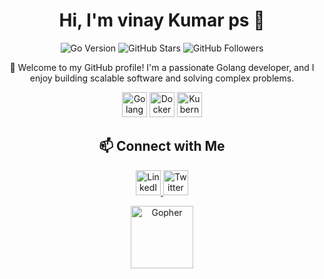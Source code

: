 <!-- Title -->
<h1 align="center">Hi, I'm vinay Kumar ps 👋</h1>

<!-- Badges/Icons -->
<p align="center">
  <img src="https://img.shields.io/badge/Go-1.17-blue?style=flat&logo=go&logoColor=white" alt="Go Version">
  <img src="https://img.shields.io/github/stars/YourUsername?style=flat&logo=github" alt="GitHub Stars">
  <img src="https://img.shields.io/github/followers/YourUsername?style=flat&logo=github" alt="GitHub Followers">
  <!-- Add more badges for your social profiles, CI/CD status, etc. -->
</p>

<!-- Introduction -->
<p align="center">
  🚀 Welcome to my GitHub profile! I'm a passionate Golang developer, and I enjoy building scalable software and solving complex problems.
</p>

<!-- Skills -->
<p align="center">
  <img src="images/go.png" alt="Golang" width="40" height="40">
  <img src="images/docker.png" alt="Docker" width="40" height="40">
  <img src="images/kubernetes.png" alt="Kubernetes" width="40" height="40">
  <!-- Add more icons for your skills -->
</p>



<!-- Connect with Me -->
<h2 align="center">📫 Connect with Me</h2>

<p align="center">
  <a href="https://linkedin.com/in/vinay kumar" target="_blank">
    <img src="images/linkedin.png" alt="LinkedIn" width="40" height="40">
  </a>
  <a href="https://twitter.com/YourUsername" target="_blank">
    <img src="images/twitter.png" alt="Twitter" width="40" height="40">
  </a>
  <!-- Add more social media links -->
</p>

<!-- Footer -->
<p align="center">
  <img src="images/gopher.png" alt="Gopher" width="100">
</p>
